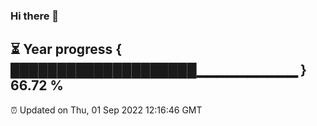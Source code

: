 ### Hi there 👋
⏳ Year progress { ████████████████████▁▁▁▁▁▁▁▁▁▁ } 66.72 %
---
⏰ Updated on Thu, 01 Sep 2022 12:16:46 GMT

